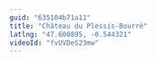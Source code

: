 ```yaml
---
guid: "635104b71a11"
title: "Château du Plessis-Bourré"
latlng: "47.600895, -0.544321"
videoId: "fvUVDeS23mw" 
---
```


